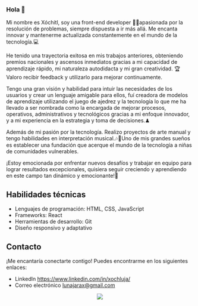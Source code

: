 ### Hola 👋
Mi nombre es Xóchitl, soy una front-end developer <font style="vertical-align: inherit;"><font style="vertical-align: inherit;">👩‍💻</font></font>apasionada por la resolución de problemas, siempre dispuesta a ir más allá. Me encanta innovar y mantenerme actualizada constantemente en el mundo de la tecnología.<font style="vertical-align: inherit;"><font style="vertical-align: inherit;">💻</font></font>

He tenido una trayectoria exitosa en mis trabajos anteriores, obteniendo premios nacionales y ascensos inmediatos gracias a mi capacidad de aprendizaje rápido, mi naturaleza autodidacta y mi gran creatividad. <font style="vertical-align: inherit;"><font style="vertical-align: inherit;">🏆</font></font>
Valoro recibir feedback y utilizarlo para mejorar continuamente.

Tengo una gran visión y habilidad para intuir las necesidades de los usuarios y crear un lenguaje amigable para ellos, fuí creadora de modelos de aprendizaje utilizando el juego de ajedrez y la tecnología lo que me ha llevado a ser nombrada como la encargada de mejorar procesos, operativos, administrativos y tecnológicos gracias a mi enfoque innovador, y a mi experiencia en la estrategia y toma de decisiones.<font style="vertical-align: inherit;"><font style="vertical-align: inherit;">♟</font></font>

Además de mi pasión por la tecnología. Realizo proyectos de arte manual y tengo habilidades en interpretación musical.<font style="vertical-align: inherit;"><font style="vertical-align: inherit;">🎶</font></font><font style="vertical-align: inherit;"><font style="vertical-align: inherit;">🥁</font></font>Uno de mis grandes sueños es establecer una fundación que acerque el mundo de la tecnología a niñas de comunidades vulnerables.

¡Estoy emocionada por enfrentar nuevos desafíos y trabajar en equipo para lograr resultados excepcionales, quisiera seguir creciendo y aprendiendo en este campo tan dinámico y emocionante!<font style="vertical-align: inherit;"><font style="vertical-align: inherit;">🎉</font></font>

## Habilidades técnicas

- Lenguajes de programación: HTML, CSS, JavaScript
- Frameworks: React
- Herramientas de desarrollo: Git
- Diseño responsivo y adaptativo


## Contacto

¡Me encantaría conectarte contigo! Puedes encontrarme en los siguientes enlaces:

- LinkedIn https://www.linkedin.com/in/xochluja/
- Correo electrónico lunajarax@gmail.com

<div align="center"><img src="https://github-readme-stats.vercel.app/api?username=Xoch09&show_icons=true&count_private=true&hide_border=true" align="center" /></div>
